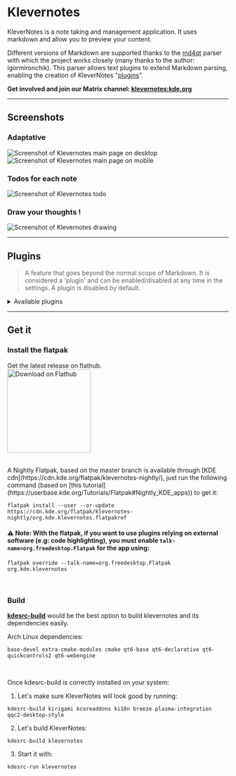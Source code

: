 <!--
    SPDX-License-Identifier: GPL-2.0-or-later
    SPDX-FileCopyrightText: 2022 Louis Schul <schul9louis@gmail.com>
-->

# Klevernotes 

KleverNotes is a note taking and management application. It uses markdown and allow you to preview your content. 

Different versions of Markdown are supported thanks to the [md4qt](https://github.com/igormironchik/md4qt) parser with which the project works closely (many thanks to the author: igormironchik).
This parser allows text plugins to extend Markdown parsing, enabling the creation of KleverNotes "[plugins](https://invent.kde.org/office/klevernotes#plugins)". 

**Get involved and join our Matrix channel: [klevernotes:kde.org](https://matrix.to/#/#klevernotes:kde.org)**

___

## Screenshots

### Adaptative
![Screenshot of Klevernotes main page on desktop](https://cdn.kde.org/screenshots/klevernotes/main_note_desktop.png)
![Screenshot of Klevernotes main page on mobile](https://cdn.kde.org/screenshots/klevernotes/main_note_mobile.png)
### Todos for each note
![Screenshot of Klevernotes todo](https://cdn.kde.org/screenshots/klevernotes//todo_desktop.png)
### Draw your thoughts ! 
![Screenshot of  Klevernotes drawing](https://cdn.kde.org/screenshots/klevernotes//painting.png)

___

## Plugins
> A feature that goes beyond the normal scope of Markdown. 
> It is considered a 'plugin' and can be enabled/disabled at any time in the settings.
> A plugin is disabled by default.

<details><summary>Available plugins</summary>

### Note linking
Link your notes together. You can even link them to a specific header !

Use the following syntax to do so : 

`[[ Category/Group/Note:# header | displayed name ]]`

### Syntax highlighting
Highlight your blocks of code !

Use the following syntax to do so : 
```
    ```<lang>
        code goes here
    ```
```
Replace `<lang>` with the desired language :smile:

#### Supported highlighter:
- [KSyntaxHighlighter](https://invent.kde.org/frameworks/syntax-highlighting) 
- [Chroma](https://github.com/alecthomas/chroma)
- [Pygments](https://pygments.org/)

### Quick emoji
Quickly add emojis to your text !

Use the following syntax to do so :

`:emoji_name:`

You can also choose your preferred tone for the emoji. If a colored variant of the emoji is available, your preferred tone will be used by default.

### PlantUML
Create diagram with PlantUML.

Use the following syntax to do so :
```
    ```puml
    <PlantUML syntax>
    ```
```
or
```
    ```plantuml
    <PlantUML syntax>
    ```
```

[More info about PlantUML](https://plantuml.com/)

</details>

___

## Get it

### Install the flatpak
Get the latest release on flathub.<br>
<a href='https://flathub.org/apps/org.kde.klevernotes'><img width='190px' alt='Download on Flathub' src='https://flathub.org/assets/badges/flathub-badge-i-en.png'/></a>

<br>
A Nightly Flatpak, based on the master branch is available through [KDE cdn](https://cdn.kde.org/flatpak/klevernotes-nightly/), just run the following command (based on [this tutorial](https://userbase.kde.org/Tutorials/Flatpak#Nightly_KDE_apps)) to get it:

```
flatpak install --user --or-update https://cdn.kde.org/flatpak/klevernotes-nightly/org.kde.klevernotes.flatpakref
```

#### ⚠️ Note: With the flatpak, if you want to use plugins relying on external software (e.g: code highlighting), you must enable `talk-name=org.freedesktop.Flatpak` for the app using:

```
flatpak override --talk-name=org.freedesktop.Flatpak org.kde.klevernotes
```
<br>

### Build

**[kdesrc-build](https://invent.kde.org/sdk/kdesrc-build)** would be the best option to build klevernotes and its dependencies easily.


Arch Linux dependencies:
```
base-devel extra-cmake-modules cmake qt6-base qt6-declarative qt6-quickcontrols2 qt6-webengine
```

<br>

Once kdesrc-build is correctly installed on your system:

1. Let's make sure KleverNotes will look good by running:
```
kdesrc-build kirigami kcoreaddons ki18n breeze plasma-integration qqc2-desktop-style
```

2. Let's build KleverNotes:
```
kdesrc-build klevernotes
```

3. Start it with:
```
kdesrc-run klevernotes
```
